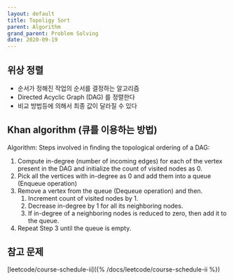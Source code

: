 ```yaml
---
layout: default
title: Topoligy Sort
parent: Algorithm
grand_parent: Problem Solving
date: 2020-09-19
---
```


## 위상 정렬

- 순서가 정해진 작업의 순서를 결정하는 알고리즘
- Directed Acyclic Graph (DAG) 를 정렬한다
- 비교 방법등에 의해서 최종 값이 달라질 수 있다

## Khan algorithm (큐를 이용하는 방법)

Algorithm: Steps involved in finding the topological ordering of a DAG:

1. Compute in-degree (number of incoming edges) for each of the vertex present in the DAG and initialize the count of visited nodes as 0.
1. Pick all the vertices with in-degree as 0 and add them into a queue (Enqueue operation)
1. Remove a vertex from the queue (Dequeue operation) and then.
   1. Increment count of visited nodes by 1.
   1. Decrease in-degree by 1 for all its neighboring nodes.
   1. If in-degree of a neighboring nodes is reduced to zero, then add it to the queue.
1. Repeat Step 3 until the queue is empty.

## 참고 문제

[leetcode/course-schedule-ii]({% /docs/leetcode/course-schedule-ii  %})
